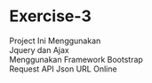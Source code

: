 # Exercise-3

Project Ini Menggunakan <br/>Jquery dan Ajax<br/>
Menggunakan Framework Bootstrap<br/>
Request API Json URL Online
